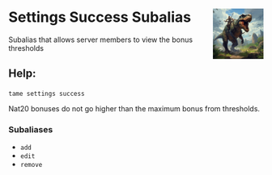 <h1>Settings Success Subalias<img align="right" src="../../../Data/main.png" width="100px"></h1>

Subalias that allows server members to view the bonus thresholds

## Help:
`tame settings success`

Nat20 bonuses do not go higher than the maximum bonus from thresholds.

### Subaliases
- `add`
- `edit`
- `remove`